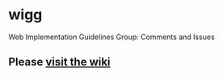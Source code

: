 # wigg

Web Implementation Guidelines Group: Comments and Issues

## Please [visit the wiki](https://github.com/a11y-tools/wigg/wiki)
